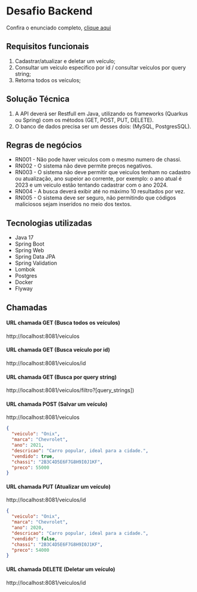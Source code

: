 # Desafio Backend
Confira o enunciado completo, [clique aqui](https://github.com/hsmiranda/Teste-Desenv-FullStack)

## Requisitos funcionais
1. Cadastrar/atualizar e deletar um veículo;
2. Consultar um veículo especifico por id / consultar veículos por query string;
3. Retorna todos os veículos;

## Solução Técnica
1. A API deverá ser Restfull em Java, utilizando os frameworks (Quarkus ou Spring) com os métodos (GET, POST, PUT, DELETE).
3. O banco de dados precisa ser um desses dois: (MySQL, PostgresSQL).

## Regras de negócios
- RN001 - Não pode haver veiculos com o mesmo numero de chassi.
- RN002 - O sistema não deve permite preços negativos.
- RN003 - O sistema não deve permitir que veiculos tenham no cadastro ou atualização, ano supeior ao corrente, por exemplo: o ano atual é 2023 e um veiculo estão tentando cadastrar com o ano 2024.
- RN004 - A busca deverá exibir até no máximo 10 resultados por vez.
- RN005 - O sistema deve ser seguro, não permitindo que códigos maliciosos sejam inseridos no meio dos textos.

## Tecnologias utilizadas
- Java 17
- Spring Boot
- Spring Web
- Spring Data JPA
- Spring Validation
- Lombok
- Postgres
- Docker
- Flyway

## Chamadas
#### URL chamada GET (Busca todos os veículos)
http://localhost:8081/veiculos

#### URL chamada GET (Busca veículo por id)
http://localhost:8081/veiculos/id

#### URL chamada GET (Busca por query string)
http://localhost:8081/veiculos/filtro?[query_strings])

#### URL chamada POST (Salvar um veículo)
http://localhost:8081/veiculos
```json
{
  "veiculo": "Onix",
  "marca": "Chevrolet",
  "ano": 2021,
  "descricao": "Carro popular, ideal para a cidade.",
  "vendido": true,
  "chassi": "2B3C4D5E6F7G8H9I0J1KF",
  "preco": 55000
}
```
#### URL chamada PUT (Atualizar um veículo)
http://localhost:8081/veiculos/id
```json
{
  "veiculo": "Onix",
  "marca": "Chevrolet",
  "ano": 2020,
  "descricao": "Carro popular, ideal para a cidade.",
  "vendido": false,
  "chassi": "2B3C4D5E6F7G8H9I0J1KF",
  "preco": 54000
}
```

#### URL chamada DELETE (Deletar um veículo)
http://localhost:8081/veiculos/id







